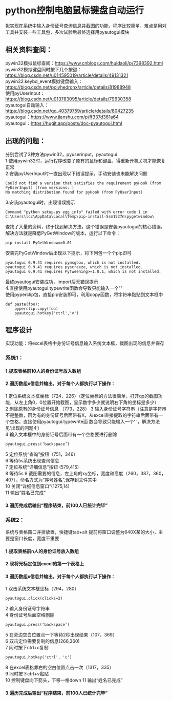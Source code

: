 # python控制电脑鼠标键盘自动运行
拟实现在系统中输入身份证号查询信息并截图的功能，程序比较简单，难点是用对工具并安装一些工具包，多次试验后最终选择用pyautogui模块  
## 相关资料查阅：  
pywin32模拟鼠标查阅：https://www.cnblogs.com/huidaoli/p/7398392.html  
pywin32模拟键盘同时按下几个按键：https://blog.csdn.net/u014595019/article/details/49131321  
pywin32.keybd_event模拟键盘输入：https://blog.csdn.net/polyhedronx/article/details/81988948  
使用pyUserInput：https://blog.csdn.net/u013783095/article/details/79630358  
pyautogui自动输入：https://blog.csdn.net/qq_40379759/article/details/80427235  
pyautogui：https://www.jianshu.com/p/ff337d381a64  
pyautogui：https://hugit.app/posts/doc-pyautogui.html  

## 出现的问题：  
分别尝试了3种方法pywin32，pyuserinput，pyautogui  
1.使用pywin32时，运行程序改变了原有的鼠标和键盘，得重新开机关机才能恢复正常  
2.安装pyUserInput时一直出现以下错误提示，手动安装也未能解决问题  
```
Could not find a version that satisfies the requirement pyHook (from PyUserInput) (from versions: )
No matching distribution found for pyHook (from PyUserInput)
```
3.安装pyautogui时，出现错误提示  
```
Command "python setup.py egg_info" failed with error code 1 in C:\Users\lcc\AppData\Local\Temp\pip-install-5sm1527n\pygetwindow\
```
查找了大量的资料，终于找到解决方法，这个错误是安装pyautogui的核心错误，解决方法就是降低PyGetWindow的版本，运行以下命令： 
```
pip install PyGetWindow==0.01
```
安装完PyGetWindow后出现以下提示，将下列包一个个pip即可  
```
pyautogui 0.9.41 requires pymsgbox, which is not installed.
pyautogui 0.9.41 requires pyscreeze, which is not installed.
pyautogui 0.9.41 requires PyTweening>=1.0.1, which is not installed.
```
最终pyautogui安装成功，import后无错误提示  
4.直接使用pyautogui.typewrite函数会导致只能输入一个‘ ’   
使用pyperclip包，直接pip安装即可，利用copy函数，将字符串黏贴到文本框中  
```
def paste(foo):
    pyperclip.copy(foo)
    pyautogui.hotkey('ctrl','v')
```
## 程序设计
实现功能：将excel表格中身份证号信息输入系统文本框，截图出现的信息并保存  
### 系统1：
#### 1.提取表格前10人的身份证号放入数组    
#### 2.遍历数组x信息并输出，对于每个人都执行以下操作：  
1 定位系统文本框坐标（724，226）（定位坐标的方法很简单，打开qq的截图功能，从左上角0，0位置开始截图，显示数字多少就说明右下角的坐标是多少）  
2 删除原有的身份证号信息 （773，228）
3 输入身份证号字符串（注意是字符串不是整数，因为有的身份证号后面带有X，从excel直接提取的字符串后面带有一个空格，直接使用pyautogui.typewrite函      数会导致只能输入一个‘ ’，解决方法见‘出现的问题4’）  
4 输入文本框中的身份证号后面带有一个空格要进行删除  
```
pyautogui.press(‘backspace’)
```
5 定位系统“查询”按钮（751，346）  
6 等待5s系统出现查询信息  
7 定位系统“详细信息”按钮 (579,415)  
8 等待5s
9 截图需要的信息，左上角的xy坐标，宽度和高度（260，387，360，407），命名方式为“序号姓名”,保存到文件夹中  
10 关闭“详细信息窗口”(1275,14)  
11 输出“姓名已完成”
#### 3.遍历完成后输出“程序结束，前100人已统计完毕”  

### 系统2：
系统与表格窗口并排放置，快捷键tab+alt
提前将窗口调整为640X某的大小，主要是窗口长度，宽度不重要
#### 1.提取表格前n人的身份证号放入数组    
#### 2.现将光标定位到excel的第一个表格上    
#### 3.遍历数组x信息并输出，对于每个人都执行以下操作：
1 双击系统文本框坐标（294，280）  
```
pyautogui.click(clicks=2)
```
2 输入身份证号字符串  
4 身份证号后面空格删除    
```
pyautogui.press(‘backspace’)
```
5 在旁边空白位置点一下等待2秒出现结果（107，369）    
6 双击定位需要复制的信息(266,360)   
7 同时按下ctrl+c复制   
```
pyautogui.hotkey('ctrl', 'c')
```
8 在excel表格靠右的空白位置点击一次（1317，335）  
9 同时按下ctrl+v黏贴  
10 控制键盘向下箭头，下移一格down
11 输出“姓名已完成”
#### 3.遍历完成后输出“程序结束，前100人已统计完毕”  

